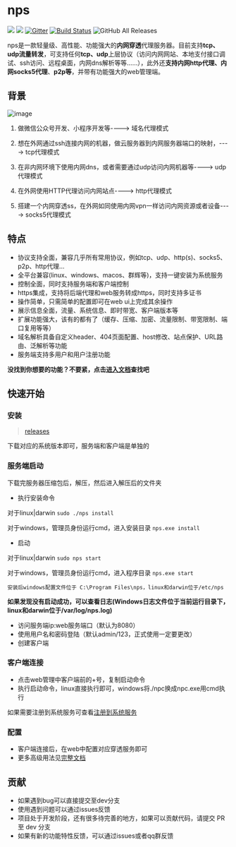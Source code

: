 
# nps
![](https://img.shields.io/github/stars/cnlh/nps.svg)   ![](https://img.shields.io/github/forks/cnlh/nps.svg)
[![Gitter](https://badges.gitter.im/cnlh-nps/community.svg)](https://gitter.im/cnlh-nps/community?utm_source=badge&utm_medium=badge&utm_campaign=pr-badge)
[![Build Status](https://travis-ci.org/cnlh/nps.svg?branch=master)](https://travis-ci.org/cnlh/nps)
![GitHub All Releases](https://img.shields.io/github/downloads/cnlh/nps/total)

nps是一款轻量级、高性能、功能强大的**内网穿透**代理服务器。目前支持**tcp、udp流量转发**，可支持任何**tcp、udp**上层协议（访问内网网站、本地支付接口调试、ssh访问、远程桌面，内网dns解析等等……），此外还**支持内网http代理、内网socks5代理**、**p2p等**，并带有功能强大的web管理端。


## 背景
![image](https://github.com/cnlh/nps/blob/master/image/web.png?raw=true)

1. 做微信公众号开发、小程序开发等----> 域名代理模式

2. 想在外网通过ssh连接内网的机器，做云服务器到内网服务器端口的映射，----> tcp代理模式

3. 在非内网环境下使用内网dns，或者需要通过udp访问内网机器等----> udp代理模式

4. 在外网使用HTTP代理访问内网站点----> http代理模式

5. 搭建一个内网穿透ss，在外网如同使用内网vpn一样访问内网资源或者设备----> socks5代理模式
## 特点
- 协议支持全面，兼容几乎所有常用协议，例如tcp、udp、http(s)、socks5、p2p、http代理...
- 全平台兼容(linux、windows、macos、群辉等)，支持一键安装为系统服务
- 控制全面，同时支持服务端和客户端控制
- https集成，支持将后端代理和web服务转成https，同时支持多证书
- 操作简单，只需简单的配置即可在web ui上完成其余操作
- 展示信息全面，流量、系统信息、即时带宽、客户端版本等
- 扩展功能强大，该有的都有了（缓存、压缩、加密、流量限制、带宽限制、端口复用等等）
- 域名解析具备自定义header、404页面配置、host修改、站点保护、URL路由、泛解析等功能
- 服务端支持多用户和用户注册功能

**没找到你想要的功能？不要紧，点击[进入文档](https://ehang-io.github.io/nps)查找吧**
## 快速开始

### 安装
> [releases](https://github.com/cnlh/nps/releases)

下载对应的系统版本即可，服务端和客户端是单独的

### 服务端启动
下载完服务器压缩包后，解压，然后进入解压后的文件夹

- 执行安装命令

对于linux|darwin ```sudo ./nps install```

对于windows，管理员身份运行cmd，进入安装目录 ```nps.exe install```

- 启动

对于linux|darwin ```sudo nps start```

对于windows，管理员身份运行cmd，进入程序目录 ```nps.exe start```

```安装后windows配置文件位于 C:\Program Files\nps，linux和darwin位于/etc/nps```

**如果发现没有启动成功，可以查看日志(Windows日志文件位于当前运行目录下，linux和darwin位于/var/log/nps.log)**
- 访问服务端ip:web服务端口（默认为8080）
- 使用用户名和密码登陆（默认admin/123，正式使用一定要更改）
- 创建客户端

### 客户端连接
- 点击web管理中客户端前的+号，复制启动命令
- 执行启动命令，linux直接执行即可，windows将./npc换成npc.exe用cmd执行

如果需要注册到系统服务可查看[注册到系统服务](https://ehang-io.github.io/nps/#/use?id=注册到系统服务)

### 配置
- 客户端连接后，在web中配置对应穿透服务即可
- 更多高级用法见[完整文档](https://ehang-io.github.io/nps)

## 贡献
- 如果遇到bug可以直接提交至dev分支
- 使用遇到问题可以通过issues反馈
- 项目处于开发阶段，还有很多待完善的地方，如果可以贡献代码，请提交 PR 至 dev 分支
- 如果有新的功能特性反馈，可以通过issues或者qq群反馈
